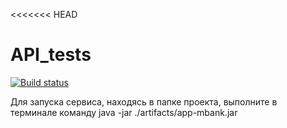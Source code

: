 <<<<<<< HEAD
# API_tests
[![Build status](https://ci.appveyor.com/api/projects/status/bvpnp1qp9r7m1m4m?svg=true)](https://ci.appveyor.com/project/KseniyaChepelevich/api-tests)

Для запуска сервиса, находясь в папке проекта, выполните в терминале команду
java -jar ./artifacts/app-mbank.jar